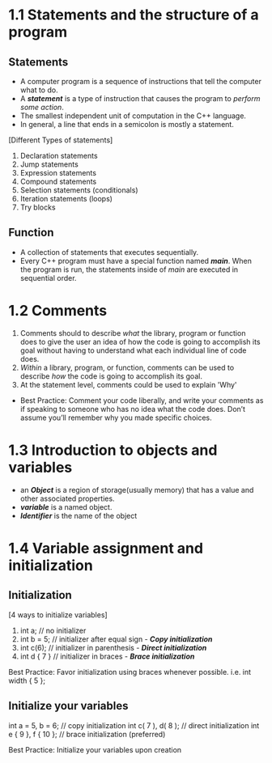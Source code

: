 # 1.1 Statements and the structure of a program

## Statements
- A computer program is a sequence of instructions that tell the computer what to do. 
- A ***statement*** is a type of instruction that causes the program to _perform some action_.
- The smallest independent unit of computation in the C++ language.
- In general, a line that ends in a semicolon is mostly a statement.

[Different Types of statements]
1. Declaration statements
2. Jump statements
3. Expression statements
4. Compound statements
5. Selection statements (conditionals)
6. Iteration statements (loops)
7. Try blocks

## Function
- A collection of statements that executes sequentially.
- Every C++ program must have a special function named ***main***. When the program is run, the statements inside of _main_ are executed in sequential order.

# 1.2 Comments
1. Comments should to describe _what_ the library, program or function does to give the user an idea of how the code is going to accomplish its goal without having to understand what each individual line of code does.
2. _Within_ a library, program, or function, comments can be used to describe _how_ the code is going to accomplish its goal.
3. At the statement level, comments could be used to explain 'Why'

- Best Practice: Comment your code liberally, and write your comments as if speaking to someone who has no idea what the code does. Don’t assume you’ll remember why you made specific choices.

# 1.3 Introduction to objects and variables

- an ***Object*** is a region of storage(usually memory) that has a value and other associated properties.
- ***variable*** is a named object.
- ***Identifier*** is the name of the object

# 1.4 Variable assignment and initialization

## Initialization

[4 ways to initialize variables]
1. int a; // no initializer
2. int b = 5; // initializer after equal sign - ***Copy initialization***
3. int c(6); // initializer in parenthesis - ***Direct initialization***
4. int d { 7 } // initializer in braces - ***Brace initialization***

Best Practice: Favor initialization using braces whenever possible. i.e. int width { 5 };

## Initialize your variables
int a = 5, b = 6; // copy initialization
int c( 7 ), d( 8 ); // direct initialization
int e { 9 }, f { 10 }; // brace initialization (preferred)

Best Practice: Initialize your variables upon creation